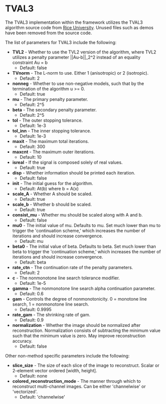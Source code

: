 # TVAL3
The TVAL3 implementation within the framework utilizes the TVAL3 algorithm source code from [Rice University](https://www.caam.rice.edu/~optimization/L1/TVAL3/).
Unused files such as demos have been removed from the source code.

The list of parameters for TVAL3 include the following:
* **TVL2** - Whether to use the TVL2 version of the algorithm, where TVL2 utilizes a penalty parameter ||Au-b||_2^2 instead of an equality constraint Au = b
  * Default: false
* **TVnorm** - The L-norm to use. Either 1 (anisotropic) or 2 (isotropic).
  * Default: 2
* **nonneg** - Whether to use non-negative models, such that by the termination of the algorithm u >= 0.
  * Default: true
* **mu** - The primary penalty parameter.
  * Default: 2^5
* **beta** - The secondary penalty parameter.
  * Default: 2^5
* **tol** - The outer stopping tolerance.
  * Default: 1e-3
* **tol_inn** - The inner stopping tolerance.
  * Default: 1e-3
* **maxit** - The maximum total iterations.
  * Default: 300
* **maxcnt** - The maximum outer iterations.
  * Default: 10
* **isreal** - If the signal is composed solely of real values.
  * Default: true
* **disp** - Whether information should be printed each iteration.
  * Default: false
* **init** - The initial guess for the algorithm.
  * Default: At(b) where b = A(x)
* **scale_A** - Whether A should be scaled.
  * Default: true
* **scale_b** - Whether b should be scaled.
  * Default: true
* **consist_mu** - Whether mu should be scaled along with A and b.
  * Default: false
* **mu0** - The initial value of mu. Defaults to mu. Set much lower than mu to trigger the 'continuation scheme,' which increases the number of iterations and should increase convergence.
  * Default: mu
* **beta0** - The initial value of beta. Defaults to beta. Set much lower than beta to trigger the 'continuation scheme,' which increases the number of iterations and should increase convergence.
  * Default: beta
* **rate_ctn** - The continuation rate of the penalty parameters.
  * Default: 2
* **c** - The nonmonotone line search tolerance modifier.
  * Default: 1e-5
* **gamma** - The nonmonotone line search alpha continuation parameter.
  * Default: 0.6
* **gam** - Controls the degree of nonmonotonicity. 0 = monotone line search, 1 = nonmonotone line search.
  * Default: 0.9995
* **rate_gam** - The shrinking rate of gam.
  * Default: 0.9
* **normalization** - Whether the image should be normalized after reconstruction. Normalization consists of subtracting the minimum value such that the minimum value is zero. May improve reconstruction accuracy.
  * Default: false

Other non-method specific parameters include the following:
* **slice_size** - The size of each slice of the image to reconstruct. Scalar or 2-element vector ordered [width, height].
  * Default: none
* **colored_reconstruction_mode** - The manner through which to reconstruct multi-channel images. Can be either 'channelwise' or 'vectorized'.
  * Default: 'channelwise'